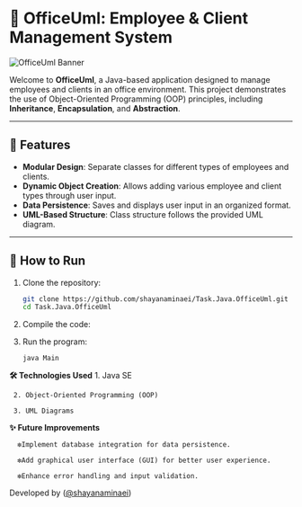 # 🏢 OfficeUml: Employee & Client Management System

![OfficeUml Banner](https://github.com/shayanaminaei/Task.Java.OfficeUml/blob/main/assets/officeuml-banner.gif)

Welcome to **OfficeUml**, a Java-based application designed to manage employees and clients in an office environment. This project demonstrates the use of Object-Oriented Programming (OOP) principles, including **Inheritance**, **Encapsulation**, and **Abstraction**.

---

## 📌 Features

- **Modular Design**: Separate classes for different types of employees and clients.
- **Dynamic Object Creation**: Allows adding various employee and client types through user input.
- **Data Persistence**: Saves and displays user input in an organized format.
- **UML-Based Structure**: Class structure follows the provided UML diagram.


---

## 🚀 How to Run

1. Clone the repository:

   ```bash
   git clone https://github.com/shayanaminaei/Task.Java.OfficeUml.git
   cd Task.Java.OfficeUml
2. Compile the code:
3. Run the program:
      ```
      java Main

**🛠 Technologies Used**
     1. Java SE
     
     2. Object-Oriented Programming (OOP)
     
     3. UML Diagrams

**✨ Future Improvements**

      ❇️Implement database integration for data persistence.

      ❇️Add graphical user interface (GUI) for better user experience.

      ❇️Enhance error handling and input validation.

Developed by ([@shayanaminaei](https://github.com/shayanaminaei))
